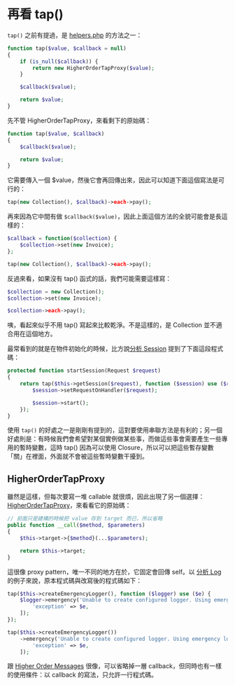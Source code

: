 # 再看 tap()

`tap()` 之前有提過，是 [helpers.php][] 的方法之一：

```php
function tap($value, $callback = null)
{
    if (is_null($callback)) {
        return new HigherOrderTapProxy($value);
    }

    $callback($value);

    return $value;
}
```

先不管 HigherOrderTapProxy，來看剩下的原始碼：

```php
function tap($value, $callback)
{
    $callback($value);

    return $value;
}
```

它需要傳入一個 $value，然後它會再回傳出來，因此可以知道下面這個寫法是可行的：

```php
tap(new Collection(), $callback)->each->pay();
```

再來因為它中間有做 `$callback($value)`，因此上面這個方法的全貌可能會是長這樣的：

```php
$callback = function($collection) {
    $collection->set(new Invoice);
};

tap(new Collection(), $callback)->each->pay();
```

反過來看，如果沒有 tap() 函式的話，我們可能需要這樣寫：

```php
$collection = new Collection();
$collection->set(new Invoice);

$collection->each->pay();
```

咦，看起來似乎不用 tap() 寫起來比較乾淨。不是這樣的，是 Collection 並不適合用在這個地方。

最常看到的就是在物件初始化的時候，比方說[分析 Session][Day11] 提到了下面這段程式碼：

```php
protected function startSession(Request $request)
{
    return tap($this->getSession($request), function ($session) use ($request) {
        $session->setRequestOnHandler($request);

        $session->start();
    });
}
```

使用 `tap()` 的好處之一是剛剛有提到的，這對要使用串聯方法是有利的；另一個好處則是：有時候我們會希望對某個實例做某些事，而做這些事會需要產生一些專用的暫時變數，這時 tap() 因為可以使用 Closure，所以可以把這些暫存變數「關」在裡面，外面就不會被這些暫時變數干擾到。

## HigherOrderTapProxy

雖然是這樣，但每次要寫一堆 callable 就很煩，因此出現了另一個選擇：[HigherOrderTapProxy][]，來看看它的原始碼：

```php
// 前面只是建構的時候把 value 存到 target 而已，所以省略
public function __call($method, $parameters)
{
    $this->target->{$method}(...$parameters);

    return $this->target;
}
```

這很像 proxy pattern，唯一不同的地方在於，它固定會回傳 self。以 [分析 Log][Day21] 的例子來說，原本程式碼與改寫後的程式碼如下：

```php
tap($this->createEmergencyLogger(), function ($logger) use ($e) {
    $logger->emergency('Unable to create configured logger. Using emergency logger.', [
        'exception' => $e,
    ]);
});

tap($this->createEmergencyLogger())
    ->emergency('Unable to create configured logger. Using emergency logger.', [
        'exception' => $e,
    ]);
```

跟 [Higher Order Messages][Day39] 很像，可以省略掉一層 callback，但同時也有一樣的使用條件：以 callback 的寫法，只允許一行程式碼。

[helpers.php]: https://github.com/laravel/framework/blob/v5.7.6/src/Illuminate/Support/helpers.php
[HigherOrderTapProxy]: https://github.com/laravel/framework/blob/v5.7.6/src/Illuminate/Support/HigherOrderTapProxy.php

[Day11]: day11.md
[Day21]: day21.md
[Day39]: day39.md
